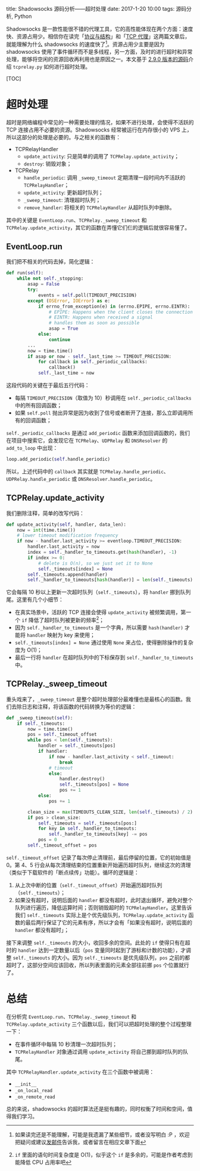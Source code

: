 title: Shadowsocks 源码分析——超时处理
date: 2017-1-20 10:00
tags: 源码分析, Python

Shadowsocks 是一款性能很不错的代理工具，它的高性能体现在两个方面：速度快、资源占用少。相信你在读完「[协议与结构](/posts/shadowsocks-yuan-ma-fen-xi-xie-yi-yu-jie-gou.html)」和「[TCP 代理](/posts/shadowsocks-yuan-ma-fen-xi-tcp-dai-li.html)」这两篇文章后，就能理解为什么 shadowsocks 的速度快了[^not-understand]。资源占用少主要是因为 shadowsocks 使用了事件循环而不是多线程，另一方面，及时的进行超时和异常处理，能够将空闲的资源回收再利用也是原因之一。本文基于 [2.9.0 版本的源码](https://github.com/loggerhead/shadowsocks/tree/8e8ee5d490ce319b8db9b61001dac51a7da4be63)介绍 `tcprelay.py` 如何进行超时处理。

[^not-understand]: 如果读完还是不能理解，可能是我遗漏了某些细节，或者没写明白 :P ，欢迎把疑问或建议[发邮件](mailto:lloggerhead@gmail.com)告诉我，或者留言在相应文章下面

<!--- SUMMARY_END -->

[TOC]

# 超时处理

超时是网络编程中常见的一种需要处理的情况，如果不进行处理，会使得不活跃的 TCP 连接占用不必要的资源。Shadowsocks 经常被运行在内存很小的 VPS 上，所以这部分的处理是必要的。与之相关的函数有：

* TCPRelayHandler
    * `update_activity`: 只是简单的调用了 `TCPRelay.update_activity`；
    * `destroy`: 销毁对象；
* TCPRelay
    * `handle_periodic`: 调用 `_sweep_timeout` 定期清理一段时间内不活跃的 `TCPRelayHandler`；
    * `update_activity`: 更新超时队列；
    * `_sweep_timeout`: 清理超时队列；
    * `remove_handler`: 将相关的 `TCPRelayHandler` 从超时队列中删除。

其中的关键是 `EventLoop.run`、`TCPRelay._sweep_timeout` 和 `TCPRelay.update_activity`，其它的函数在弄懂它们仨的逻辑后就很容易懂了。

## EventLoop.run

我们把不相关的代码去掉，简化逻辑：

```python
def run(self):
    while not self._stopping:
        asap = False
        try:
            events = self.poll(TIMEOUT_PRECISION)
        except (OSError, IOError) as e:
            if errno_from_exception(e) in (errno.EPIPE, errno.EINTR):
                # EPIPE: Happens when the client closes the connection
                # EINTR: Happens when received a signal
                # handles them as soon as possible
                asap = True
            else:
                continue
        ...
        now = time.time()
        if asap or now - self._last_time >= TIMEOUT_PRECISION:
            for callback in self._periodic_callbacks:
                callback()
            self._last_time = now
```

这段代码的关键在于最后五行代码：

* 每隔 `TIMEOUT_PRECISION`（取值为 10）秒调用在 `self._periodic_callbacks` 中的所有回调函数；
* 如果 `self.poll` 抛出异常是因为收到了信号或者断开了连接，那么立即调用所有的回调函数；

`self._periodic_callbacks` 是通过 `add_periodic` 函数来添加回调函数的，我们在项目中搜索它，会发现它在 `TCPRelay`、`UDPRelay` 和 `DNSResolver` 的 `add_to_loop` 中出现：

```python
loop.add_periodic(self.handle_periodic)
```

所以，上述代码中的 `callback` 其实就是 `TCPRelay.handle_periodic`、`UDPRelay.handle_periodic` 或 `DNSResolver.handle_periodic`。

## TCPRelay.update_activity

我们删除注释，简单的改写代码：

```python
def update_activity(self, handler, data_len):
    now = int(time.time())
    # lower timeout modification frequency
    if now - handler.last_activity >= eventloop.TIMEOUT_PRECISION:
        handler.last_activity = now
        index = self._handler_to_timeouts.get(hash(handler), -1)
        if index >= 0:
            # delete is O(n), so we just set it to None
            self._timeouts[index] = None
        self._timeouts.append(handler)
        self._handler_to_timeouts[hash(handler)] = len(self._timeouts) - 1
```

它会每隔 10 秒以上更新一次超时队列（`self._timeouts`），将 `handler` 挪到队列尾。这里有几个小细节：

* 在真实场景中，活跃的 TCP 连接会使得 `update_activity` 被频繁调用，第一个 `if` 降低了超时队列被更新的频率[^lower-modify]；
* 因为 `self._handler_to_timeouts` 是一个字典，所以需要 `hash(handler)` 才能将 `handler` 映射为 key 来使用；
* `self._timeouts[index] = None` 通过使用 `None` 来占位，使得删除操作的复杂度为 O(1)；
* 最后一行将 `handler` 在超时队列中的下标保存到 `self._handler_to_timeouts` 中。

[^lower-modify]: `if` 里面的语句时间复杂度是 O(1)，似乎这个 `if` 是多余的，可能是作者考虑到能降低 CPU 占用率吧

## TCPRelay._sweep_timeout

重头戏来了，`_sweep_timeout` 是整个超时处理部分最难懂也是最核心的函数。我们去除日志和注释，将该函数的代码转换为等价的逻辑：

```python
def _sweep_timeout(self):
    if self._timeouts:
        now = time.time()
        pos = self._timeout_offset
        while pos < len(self._timeouts):
            handler = self._timeouts[pos]
            if handler:
                if now - handler.last_activity < self._timeout:
                    break
                # timeout
                else:
                    handler.destroy()
                    self._timeouts[pos] = None
                    pos += 1
            else:
                pos += 1

        clean_size = max(TIMEOUTS_CLEAN_SIZE, len(self._timeouts) / 2)
        if pos > clean_size:
            self._timeouts = self._timeouts[pos:]
            for key in self._handler_to_timeouts:
                self._handler_to_timeouts[key] -= pos
            pos = 0
        self._timeout_offset = pos
```

`self._timeout_offset` 记录了每次停止清理前，最后停留的位置，它的初始值是 0。第 4、5 行会从每次清理结束的位置重新开始遍历超时队列，继续这次的清理（类似于下载软件的「断点续传」功能）。循环的逻辑是：

1. 从上次中断的位置（`self._timeout_offset`）开始遍历超时队列（`self._timeouts`）；
2. 如果没有超时，说明后面的 `handler` 都没有超时，此时退出循环，避免对整个队列进行遍历，降低运算时间；否则销毁超时的 `TCPRelayHandler`。这里告诉我们 `self._timeouts` 实际上是个优先级队列，`TCPRelay.update_activity` 函数的最后两行保证了它的元素有序，所以才会有「如果没有超时，说明后面的 `handler` 都没有超时」；

接下来调整 `self._timeouts` 的大小，收回多余的空间。此处的 `if` 使得只有在超时的 `handler` 达到一定数量以后（`pos` 变量同时起到了游标和计数的功能），才调整 `self._timeouts` 的大小。因为 `self._timeouts` 是优先级队列，`pos` 之前的都超时了，这部分空间应该回收，所以列表里面的元素全部往前挪 `pos` 个位置就行了。

# 总结

在分析完 `EventLoop.run`、`TCPRelay._sweep_timeout` 和 `TCPRelay.update_activity` 三个函数以后，我们可以把超时处理的整个过程整理一下：

* 在事件循环中每隔 10 秒清理一次超时队列；
* `TCPRelayHandler` 对象通过调用 `update_activity` 将自己挪到超时队列的队尾。

其中 `TCPRelayHandler.update_activity` 在三个函数中被调用：

* `__init__`
* `_on_local_read`
* `_on_remote_read`

总的来说，shadowsocks 的超时算法还是挺有趣的，同时权衡了时间和空间，值得我们学习。
